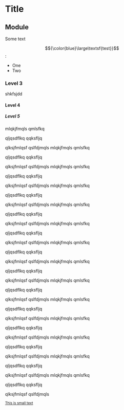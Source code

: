 # Title

## Module

Some text

$${\color{blue}\large\textsf{test}}$$:
- One
- Two
### Level 3
shkfsjdd

####  Level 4

##### Level 5
mlqkjfmqls
qmlsfkq

qljqsdflkq
qqksfljq

qlksjfmlqsf
qslfdjmqls
mlqkjfmqls
qmlsfkq

qljqsdflkq
qqksfljq

qlksjfmlqsf
qslfdjmqls
mlqkjfmqls
qmlsfkq

qljqsdflkq
qqksfljq

qlksjfmlqsf
qslfdjmqls
mlqkjfmqls
qmlsfkq

qljqsdflkq
qqksfljq

qlksjfmlqsf
qslfdjmqls
mlqkjfmqls
qmlsfkq

qljqsdflkq
qqksfljq

qlksjfmlqsf
qslfdjmqls
mlqkjfmqls
qmlsfkq

qljqsdflkq
qqksfljq

qlksjfmlqsf
qslfdjmqls
mlqkjfmqls
qmlsfkq

qljqsdflkq
qqksfljq

qlksjfmlqsf
qslfdjmqls
mlqkjfmqls
qmlsfkq

qljqsdflkq
qqksfljq

qlksjfmlqsf
qslfdjmqls
mlqkjfmqls
qmlsfkq

qljqsdflkq
qqksfljq

qlksjfmlqsf
qslfdjmqls
mlqkjfmqls
qmlsfkq

qljqsdflkq
qqksfljq

qlksjfmlqsf
qslfdjmqls
mlqkjfmqls
qmlsfkq

qljqsdflkq
qqksfljq

qlksjfmlqsf
qslfdjmqls
mlqkjfmqls
qmlsfkq

qljqsdflkq
qqksfljq

qlksjfmlqsf
qslfdjmqls
mlqkjfmqls
qmlsfkq

qljqsdflkq
qqksfljq

qlksjfmlqsf
qslfdjmqls
mlqkjfmqls
qmlsfkq

qljqsdflkq
qqksfljq

qlksjfmlqsf
qslfdjmqls

<sub>[This is small text](#)</sub>
